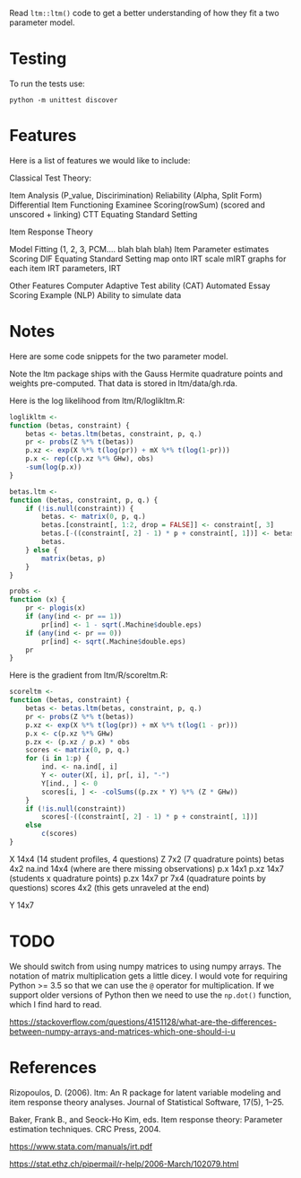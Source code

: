 Read `ltm::ltm()` code to get a better understanding of how they fit a two parameter model.

# Testing

To run the tests use:

    python -m unittest discover

# Features

Here is a list of features we would like to include:

Classical Test Theory:

Item Analysis (P_value, Discirimination)
Reliability (Alpha, Split Form)
Differential Item Functioning
Examinee Scoring(rowSum) (scored and unscored + linking)
CTT Equating
Standard Setting

Item Response Theory

Model Fitting (1, 2, 3, PCM.... blah blah blah)
Item Parameter estimates
Scoring
DIF
Equating
Standard Setting map onto IRT scale
mIRT
graphs for each item IRT parameters, IRT

Other Features
Computer Adaptive Test ability (CAT)
Automated Essay Scoring Example (NLP)
Ability to simulate data

# Notes

Here are some code snippets for the two parameter model.

Note the ltm package ships with the Gauss Hermite quadrature points and weights pre-computed. That data is stored in ltm/data/gh.rda.

Here is the log likelihood from ltm/R/loglikltm.R:

``` r
loglikltm <-
function (betas, constraint) {
    betas <- betas.ltm(betas, constraint, p, q.)
    pr <- probs(Z %*% t(betas))
    p.xz <- exp(X %*% t(log(pr)) + mX %*% t(log(1-pr)))
    p.x <- rep(c(p.xz %*% GHw), obs)
    -sum(log(p.x))
}

betas.ltm <-
function (betas, constraint, p, q.) {
    if (!is.null(constraint)) {
        betas. <- matrix(0, p, q.)
        betas.[constraint[, 1:2, drop = FALSE]] <- constraint[, 3]
        betas.[-((constraint[, 2] - 1) * p + constraint[, 1])] <- betas
        betas.
    } else {
        matrix(betas, p)
    }
}

probs <-
function (x) {
    pr <- plogis(x)
    if (any(ind <- pr == 1))
        pr[ind] <- 1 - sqrt(.Machine$double.eps)
    if (any(ind <- pr == 0))
        pr[ind] <- sqrt(.Machine$double.eps)
    pr
}
```

Here is the gradient from ltm/R/scoreltm.R:

``` r
scoreltm <-
function (betas, constraint) {
    betas <- betas.ltm(betas, constraint, p, q.)
    pr <- probs(Z %*% t(betas))
    p.xz <- exp(X %*% t(log(pr)) + mX %*% t(log(1 - pr)))
    p.x <- c(p.xz %*% GHw)
    p.zx <- (p.xz / p.x) * obs
    scores <- matrix(0, p, q.)
    for (i in 1:p) {
        ind. <- na.ind[, i]
        Y <- outer(X[, i], pr[, i], "-")
        Y[ind., ] <- 0
        scores[i, ] <- -colSums((p.zx * Y) %*% (Z * GHw))
    }
    if (!is.null(constraint))
        scores[-((constraint[, 2] - 1) * p + constraint[, 1])]
    else
        c(scores)
}
```

X 14x4 (14 student profiles, 4 questions)
Z 7x2 (7 quadrature points)
betas 4x2
na.ind 14x4 (where are there missing observations)
p.x 14x1
p.xz 14x7 (students x quadrature points)
p.zx 14x7
pr 7x4 (quadrature points by questions)
scores 4x2 (this gets unraveled at the end)

Y 14x7

# TODO

We should switch from using numpy matrices to using numpy arrays. The notation of matrix multiplication gets a little dicey. I would vote for requiring Python >= 3.5 so that we can use the `@` operator for multiplication. If we support older versions of Python then we need to use the `np.dot()` function, which I find hard to read.

https://stackoverflow.com/questions/4151128/what-are-the-differences-between-numpy-arrays-and-matrices-which-one-should-i-u

# References

Rizopoulos, D. (2006). ltm: An R package for latent variable modeling and item response theory analyses. Journal of Statistical Software, 17(5), 1–25.

Baker, Frank B., and Seock-Ho Kim, eds. Item response theory: Parameter estimation techniques. CRC Press, 2004.

https://www.stata.com/manuals/irt.pdf

https://stat.ethz.ch/pipermail/r-help/2006-March/102079.html
